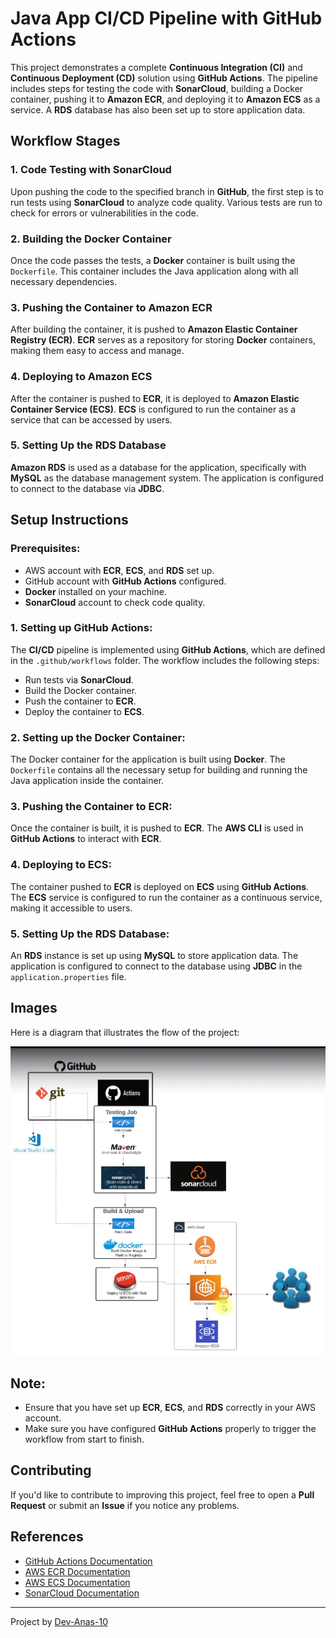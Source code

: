 # Java App CI/CD Pipeline with GitHub Actions

This project demonstrates a complete **Continuous Integration (CI)** and **Continuous Deployment (CD)** solution using **GitHub Actions**. The pipeline includes steps for testing the code with **SonarCloud**, building a Docker container, pushing it to **Amazon ECR**, and deploying it to **Amazon ECS** as a service. A **RDS** database has also been set up to store application data.

## Workflow Stages

### 1. **Code Testing with SonarCloud**
Upon pushing the code to the specified branch in **GitHub**, the first step is to run tests using **SonarCloud** to analyze code quality. Various tests are run to check for errors or vulnerabilities in the code.

### 2. **Building the Docker Container**
Once the code passes the tests, a **Docker** container is built using the `Dockerfile`. This container includes the Java application along with all necessary dependencies.

### 3. **Pushing the Container to Amazon ECR**
After building the container, it is pushed to **Amazon Elastic Container Registry (ECR)**. **ECR** serves as a repository for storing **Docker** containers, making them easy to access and manage.

### 4. **Deploying to Amazon ECS**
After the container is pushed to **ECR**, it is deployed to **Amazon Elastic Container Service (ECS)**. **ECS** is configured to run the container as a service that can be accessed by users.

### 5. **Setting Up the RDS Database**
**Amazon RDS** is used as a database for the application, specifically with **MySQL** as the database management system. The application is configured to connect to the database via **JDBC**.

## Setup Instructions

### Prerequisites:
- AWS account with **ECR**, **ECS**, and **RDS** set up.
- GitHub account with **GitHub Actions** configured.
- **Docker** installed on your machine.
- **SonarCloud** account to check code quality.

### 1. Setting up **GitHub Actions**:
The **CI/CD** pipeline is implemented using **GitHub Actions**, which are defined in the `.github/workflows` folder. The workflow includes the following steps:
- Run tests via **SonarCloud**.
- Build the Docker container.
- Push the container to **ECR**.
- Deploy the container to **ECS**.

### 2. Setting up the Docker Container:
The Docker container for the application is built using **Docker**. The `Dockerfile` contains all the necessary setup for building and running the Java application inside the container.

### 3. Pushing the Container to **ECR**:
Once the container is built, it is pushed to **ECR**. The **AWS CLI** is used in **GitHub Actions** to interact with **ECR**.

### 4. Deploying to **ECS**:
The container pushed to **ECR** is deployed on **ECS** using **GitHub Actions**. The **ECS** service is configured to run the container as a continuous service, making it accessible to users.

### 5. Setting Up the **RDS** Database:
An **RDS** instance is set up using **MySQL** to store application data. The application is configured to connect to the database using **JDBC** in the `application.properties` file.

## Images

Here is a diagram that illustrates the flow of the project:

![Project Flow](project-flow.png)

## Note:
- Ensure that you have set up **ECR**, **ECS**, and **RDS** correctly in your AWS account.
- Make sure you have configured **GitHub Actions** properly to trigger the workflow from start to finish.

## Contributing

If you'd like to contribute to improving this project, feel free to open a **Pull Request** or submit an **Issue** if you notice any problems.

## References
- [GitHub Actions Documentation](https://docs.github.com/en/actions)
- [AWS ECR Documentation](https://docs.aws.amazon.com/AmazonECR/latest/userguide/what-is-ecr.html)
- [AWS ECS Documentation](https://docs.aws.amazon.com/AmazonECS/latest/userguide/what-is-fargate.html)
- [SonarCloud Documentation](https://sonarcloud.io/documentation/)

---

Project by [Dev-Anas-10](https://github.com/Dev-Anas-10)
